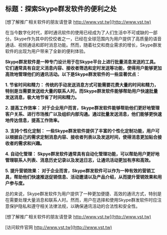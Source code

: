 ## **标题：探索Skype群发软件的便利之处**

[想了解推广相关软件的朋友请登录 http://www.vst.tw](http://www.vst.tw)

在当今数字化时代，即时通讯软件的使用已经成为了人们生活中不可或缺的一部分。Skype作为其中的佼佼者之一，已经在全球范围内为用户提供了高质量的语音通话、视频通话和即时消息功能。然而，随着社交和商业需求的增长，Skype群发软件的出现为用户带来了全新的便利体验。

**Skype群发软件是一种专门设计用于在Skype平台上进行批量消息发送的工具。它们通常具有自定义消息内容、接收者筛选和定时发送等功能，使得用户能够更加高效地管理他们的通讯活动。以下是Skype群发软件的一些显著优点：**

**1. 节省时间和精力： 传统的手动发送消息方式可能需要花费大量的时间和精力，特别是当需要发送给大量的联系人时。而Skype群发软件能够帮助用户快速批量发送消息，极大地节省了时间和精力。**

**2. 提高工作效率： 对于企业用户而言，Skype群发软件能够帮助他们更好地管理客户关系、进行市场推广以及组织内部沟通。通过批量发送消息，他们能够更快速地传达信息，提高工作效率。**

**3. 支持个性化定制： 一些Skype群发软件提供了丰富的个性化定制功能，用户可以根据自己的需求定制消息内容、接收者列表以及发送时间，使得消息更加贴合接收者的需求和兴趣。**

**4. 自动化管理： Skpye群发软件通常具有自动化管理功能，可以帮助用户更好地管理联系人列表、消息历史记录以及发送日志，让通讯活动更加有序和高效。**

**5. 提升营销效果： 对于企业而言，Skype群发软件可以作为一种有效的营销工具，帮助他们快速推送促销信息、活动邀请以及产品介绍，从而提升营销效果和用户参与度。**

总的来说，Skype群发软件为用户提供了一种更加便捷、高效的通讯方式，特别是在需要处理大量消息和联系人时。然而，用户在选择和使用Skype群发软件时应注意保护隐私和遵守相关法律法规，以确保通讯活动的合法性和安全性。

[想了解推广相关软件的朋友请登录 http://www.vst.tw](http://www.vst.tw)


[访问软件官网 http://www.vst.tw](http://www.vst.tw)
